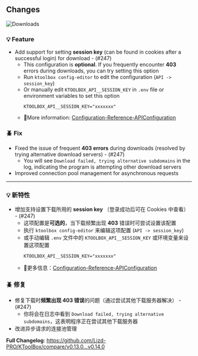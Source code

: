 ## Changes

![Downloads](https://img.shields.io/github/downloads/Ljzd-PRO/KToolBox/v0.14.0/total)

### 💡 Feature

- Add support for setting **session key** (can be found in cookies after a successful login) for download - (#247)
  - This configuration is **optional**. If you frequently encounter **403** errors during downloads, you can try setting this option
  - Run `ktoolbox config-editor` to edit the configuration (`API -> session_key`)
  - Or manually edit `KTOOLBOX_API__SESSION_KEY` in `.env` file or environment variables to set this option
    ```dotenv
    KTOOLBOX_API__SESSION_KEY="xxxxxxx"
    ```
  - 📖More information: [Configuration-Reference-APIConfiguration](https://ktoolbox.readthedocs.io/latest/configuration/reference/#ktoolbox.configuration.APIConfiguration)

### 🪲 Fix

- Fixed the issue of frequent **403 errors** during downloads (resolved by trying alternative download servers) - (#247)
  - You will see `Download failed, trying alternative subdomains` in the log, indicating the program is attempting other download servers
- Improved connection pool management for asynchronous requests

- - -

### 💡 新特性

- 增加支持设置下载所用的 **session key** （登录成功后可在 Cookies 中查看） - (#247)
  - 这项配置是**可选的**，当下载频繁出现 **403** 错误时可尝试设置该配置
  - 执行 `ktoolbox config-editor` 来编辑这项配置 (`API -> session_key`)
  - 或手动编辑 `.env` 文件中的 `KTOOLBOX_API__SESSION_KEY` 或环境变量来设置这项配置
    ```dotenv
    KTOOLBOX_API__SESSION_KEY="xxxxxxx"
    ```
  - 📖更多信息：[Configuration-Reference-APIConfiguration](https://ktoolbox.readthedocs.io/latest/configuration/reference/#ktoolbox.configuration.APIConfiguration)
### 🪲 修复

- 修复下载时**频繁出现 403 错误**的问题（通过尝试其他下载服务器解决） - (#247)
  - 你将会在日志中看到 `Download failed, trying alternative subdomains`，这表明程序正在尝试其他下载服务器
- 改进异步请求的连接池管理

**Full Changelog**: https://github.com/Ljzd-PRO/KToolBox/compare/v0.13.0...v0.14.0